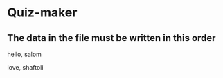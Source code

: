 # Quiz-maker
The data in the file must be written in this order
--------------------------------------------------
hello, salom

love, shaftoli
